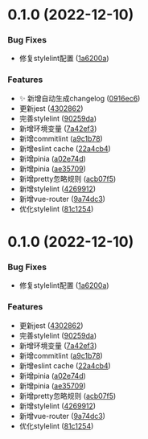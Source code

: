 # 0.1.0 (2022-12-10)


### Bug Fixes

* 修复stylelint配置 ([1a6200a](https://huitoutunao/huitoutunao/app-vue3-vite3/commits/1a6200a98a9dab2739c2134b70ef1ac051a92e25))


### Features

* :sparkles: 新增自动生成changelog ([0916ec6](https://huitoutunao/huitoutunao/app-vue3-vite3/commits/0916ec65260658e055e345552952849ac74322cf))
* 更新jest ([4302862](https://huitoutunao/huitoutunao/app-vue3-vite3/commits/430286257836469fb09409e31f68858e5d521c3a))
* 完善stylelint ([90259da](https://huitoutunao/huitoutunao/app-vue3-vite3/commits/90259dabdd1f8e521282de5e1f29f0806ad781d1))
* 新增环境变量 ([7a42ef3](https://huitoutunao/huitoutunao/app-vue3-vite3/commits/7a42ef38b3472931748964ddcc824e77d65a4bed))
* 新增commitlint ([a9c1b78](https://huitoutunao/huitoutunao/app-vue3-vite3/commits/a9c1b783e7c91881763388ea06de668ecf28a1bc))
* 新增eslint cache ([22a4cb4](https://huitoutunao/huitoutunao/app-vue3-vite3/commits/22a4cb4d5e0a15396f893b325fb344633538c594))
* 新增pinia ([a02e74d](https://huitoutunao/huitoutunao/app-vue3-vite3/commits/a02e74daed4682f172b2715a51ad46df9a4df36c))
* 新增pinia ([ae35709](https://huitoutunao/huitoutunao/app-vue3-vite3/commits/ae35709caf9077300e65e817a8168f0631f82601))
* 新增pretty忽略规则 ([acb07f5](https://huitoutunao/huitoutunao/app-vue3-vite3/commits/acb07f5ad8733ff9930b0405fe40029e7457eed9))
* 新增stylelint ([4269912](https://huitoutunao/huitoutunao/app-vue3-vite3/commits/4269912734dc9c26570290fe66613fa80626d88e))
* 新增vue-router ([9a74dc3](https://huitoutunao/huitoutunao/app-vue3-vite3/commits/9a74dc3b7a733e5e8d47b3fe74c61a7370d1e851))
* 优化stylelint ([81c1254](https://huitoutunao/huitoutunao/app-vue3-vite3/commits/81c1254e4139a934697d21eda62401160e67adc6))



# 0.1.0 (2022-12-10)


### Bug Fixes

* 修复stylelint配置 ([1a6200a](https://huitoutunao/huitoutunao/app-vue3-vite3/commits/1a6200a98a9dab2739c2134b70ef1ac051a92e25))


### Features

* 更新jest ([4302862](https://huitoutunao/huitoutunao/app-vue3-vite3/commits/430286257836469fb09409e31f68858e5d521c3a))
* 完善stylelint ([90259da](https://huitoutunao/huitoutunao/app-vue3-vite3/commits/90259dabdd1f8e521282de5e1f29f0806ad781d1))
* 新增环境变量 ([7a42ef3](https://huitoutunao/huitoutunao/app-vue3-vite3/commits/7a42ef38b3472931748964ddcc824e77d65a4bed))
* 新增commitlint ([a9c1b78](https://huitoutunao/huitoutunao/app-vue3-vite3/commits/a9c1b783e7c91881763388ea06de668ecf28a1bc))
* 新增eslint cache ([22a4cb4](https://huitoutunao/huitoutunao/app-vue3-vite3/commits/22a4cb4d5e0a15396f893b325fb344633538c594))
* 新增pinia ([a02e74d](https://huitoutunao/huitoutunao/app-vue3-vite3/commits/a02e74daed4682f172b2715a51ad46df9a4df36c))
* 新增pinia ([ae35709](https://huitoutunao/huitoutunao/app-vue3-vite3/commits/ae35709caf9077300e65e817a8168f0631f82601))
* 新增pretty忽略规则 ([acb07f5](https://huitoutunao/huitoutunao/app-vue3-vite3/commits/acb07f5ad8733ff9930b0405fe40029e7457eed9))
* 新增stylelint ([4269912](https://huitoutunao/huitoutunao/app-vue3-vite3/commits/4269912734dc9c26570290fe66613fa80626d88e))
* 新增vue-router ([9a74dc3](https://huitoutunao/huitoutunao/app-vue3-vite3/commits/9a74dc3b7a733e5e8d47b3fe74c61a7370d1e851))
* 优化stylelint ([81c1254](https://huitoutunao/huitoutunao/app-vue3-vite3/commits/81c1254e4139a934697d21eda62401160e67adc6))



